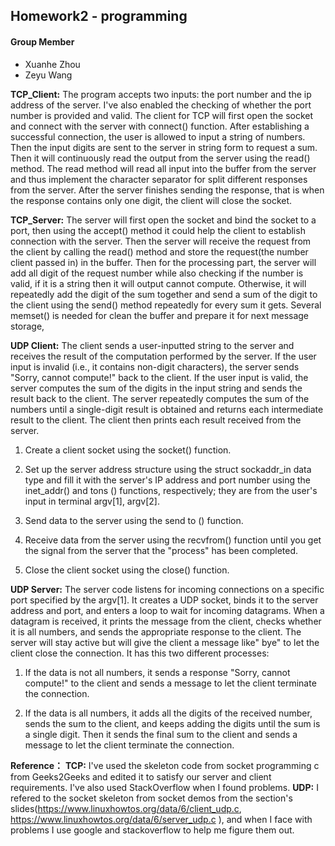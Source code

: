 
## Homework2 - programming


#### Group Member

- Xuanhe Zhou
- Zeyu Wang

**TCP_Client:** The program accepts two inputs: the port number and the ip address of the server. I've also enabled the checking of whether the port number is provided and valid. The client for TCP will first open the socket and connect with the server with connect() function. After establishing a successful connection, the user is allowed to input a string of numbers. Then the input digits are sent to the server in string form to request a sum. Then it will continuously read the output from the server using the read() method. The read method will read all input into the buffer from the server and thus implement the character separator for split different responses from the server. After the server finishes sending the response, that is when the response contains only one digit, the client will close the socket.

**TCP_Server:** The server will first open the socket and bind the socket to a port, then using the accept() method it could help the client to establish connection with the server. Then the server will receive the request from the client by calling the read() method and store the request(the number client passed in) in the buffer. Then for the processing part, the server will add all digit of the request number while also checking if the number is valid, if it is a string then it will output cannot compute. Otherwise, it will repeatedly add the digit of the sum together and send a sum of the digit to the client using the send() method repeatedly for every sum it gets. Several memset() is needed for clean the buffer and prepare it for next message storage,

**UDP Client:** The client sends a user-inputted string to the server and receives the result of the computation performed by the server. If the user input is invalid (i.e., it contains non-digit characters), the server sends "Sorry, cannot compute!" back to the client. If the user input is valid, the server computes the sum of the digits in the input string and sends the result back to the client. The server repeatedly computes the sum of the numbers until a single-digit result is obtained and returns each intermediate result to the client. The client then prints each result received from the server.

1.  Create a client socket using the socket() function.
    
2.  Set up the server address structure using the struct sockaddr_in data type and fill it with the server's IP address and port number using the inet_addr() and tons () functions, respectively; they are from the user's input in terminal argv[1], argv[2].
    
3.  Send data to the server using the send to () function.
    
4.  Receive data from the server using the recvfrom() function until you get the signal from the server that the "process" has been completed.
    
5.  Close the client socket using the close() function.

**UDP Server:** The server code listens for incoming connections on a specific port specified by the argv[1]. It creates a UDP socket, binds it to the server address and port, and enters a loop to wait for incoming datagrams. When a datagram is received, it prints the message from the client, checks whether it is all numbers, and sends the appropriate response to the client. The server will stay active but will give the client a message like" bye" to let the client close the connection. It has this two different processes:

1.  If the data is not all numbers, it sends a response "Sorry, cannot compute!" to the client and sends a message to let the client terminate the connection.
    
2.  If the data is all numbers, it adds all the digits of the received number, sends the sum to the client, and keeps adding the digits until the sum is a single digit. Then it sends the final sum to the client and sends a message to let the client terminate the connection.
    

 **Reference：**
**TCP:** I've used the skeleton code from socket programming c from Geeks2Geeks and edited it to satisfy our server and client requirements. I've also used StackOverflow when I found problems.
**UDP:** I refered to the socket skeleton from socket demos from the section's slides(https://www.linuxhowtos.org/data/6/client_udp.c, https://www.linuxhowtos.org/data/6/server_udp.c ), and when I face with problems I use google and stackoverflow to help me figure them out.
